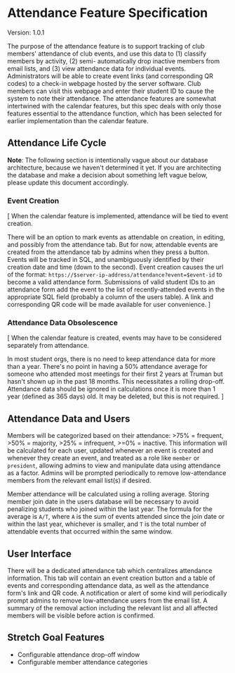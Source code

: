 # Attendance Feature Specification
Version: 1.0.1

The purpose of the attendance feature is to support tracking of club members' attendance
of club events, and use this data to (1) classify members by activity, (2) semi-
automatically drop inactive members from email lists, and (3) view attendance data for
individual events. Administrators will be able to create event links (and corresponding
QR codes) to a check-in webpage hosted by the server software. Club members can visit
this webpage and enter their student ID to cause the system to note their attendance.
The attendance features are somewhat intertwined with the calendar
features, but this spec deals with only those features essential to the attendance
function, which has been selected for earlier implementation than the calendar
feature.

## Attendance Life Cycle
**Note**: The following section is intentionally vague about our database architecture,
because we haven't determined it yet. If you are architecting the database and make
a decision about something left vague below, please update this document accordingly.

### Event Creation
[
When the calendar feature is implemented, attendance will be tied to event creation.

There will be an option to mark events as attendable on creation, in editing, and
possibly from the attendance tab. But for now, attendable events are created from
the attendance tab by admins when they press a button. Events will be tracked in
SQL, and unambiguously identified by their creation date and time (down to the second). 
Event creation causes the url of the format:
`https://$server-ip-address/attendance?event=$event-id` to become a valid
attendance form. Submissions of valid student IDs to an attendance form add the event
to the list of recently-attended events in the appropriate SQL field
(probably a column of the users table). A link and corresponding QR code will be made
available for user convenience.
]

### Attendance Data Obsolescence
[
When the calendar feature is created, events may have to be considered separately
from attendance.

In most student orgs, there is no need to keep attendance data for more than a year.
There's no point in having a 50% attendance average for someone who attended most
meetings for their first 2 years at Truman but hasn't shown up in the past 18 months.
This necessitates a rolling drop-off. Attendance data should be ignored in calculations
once it is more than 1 year (defined as 365 days) old. It may be deleted, but this is
not required.
]

## Attendance Data and Users
Members will be categorized based on their attendance: >75% = frequent, >50% =
majority, >25% = infrequent, >=0% = inactive. This information will be calculated for
each user, updated whenever an event is created and whenever they create an event,
and treated as a role like `member` or `president`, allowing admins to view and manipulate
data using attendance as a factor. Admins will be prompted periodically to remove
low-attendance members from the relevant email list(s) if desired.

Member attendance will be calculated using a rolling average. Storing member join
date in the users database will be necessary to avoid penalizing students who joined
within the last year. The formula for the average is `A/T`, where `A` is the sum of events
attended since the join date or within the last year, whichever is smaller, and `T` is
the total number of attendable events that occurred within the same window.

## User Interface
There will be a dedicated attendance tab which centralizes attendance information.
This tab will contain an event creation button and a table of events and corresponding
attendance data, as well as the attendance form's link and QR code. A notification or
alert of some kind will periodically prompt admins to remove low-attendance users from
the email list. A summary of the removal action including the relevant list and all
affected members will be visible before action is confirmed.

## Stretch Goal Features
- Configurable attendance drop-off window
- Configurable member attendance categories

